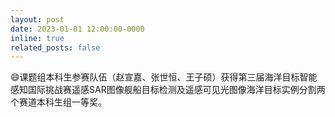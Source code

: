 ```yaml
---
layout: post
date: 2023-01-01 12:00:00-0000
inline: true
related_posts: false
---
```


:smile:课题组本科生参赛队伍（赵宣嘉、张世恒、王子硕）获得第三届海洋目标智能感知国际挑战赛遥感SAR图像舰船目标检测及遥感可见光图像海洋目标实例分割两个赛道本科生组一等奖。
